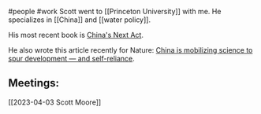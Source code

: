 #people #work 
Scott went to [[Princeton University]] with me. He specializes in [[China]] and [[water policy]].

His most recent book is [China's Next Act](https://www.amazon.com/Chinas-Next-Act-Sustainability-Technology/dp/0197603998). 

He also wrote this article recently for Nature: [China is mobilizing science to spur development — and self-reliance](https://www.nature.com/articles/d41586-023-00744-4).

## Meetings:
[[2023-04-03 Scott Moore]]